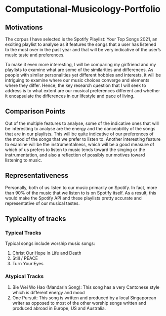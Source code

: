 # Computational-Musicology-Portfolio
## Motivations
The corpus I have selected is the Spotify Playlist: Your Top Songs 2021, an exciting playlist to analyse as it features the songs that a user has listened to the most over in the past year and that will be very indicative of the user’s music taste and preferences.

To make it even more interesting, I will be comparing my girlfriend and my playlists to examine what are some of the similarities and differences. As people with similar personalities yet different hobbies and interests, it will be intriguing to examine where our music choices converge and elements where they differ. Hence, the key research question that I will seek to address is to what extent are our musical preferences different and whether it encapsulate the differences in our lifestyle and pace of living.

##  Comparison Points
Out of the multiple features to analyse, some of the indicative ones that will be interesting to analyse are the energy and the danceability of the songs that are in our playlists. This will be quite indicative of our preferences of the mood of the songs that we prefer to listen to. Another interesting feature to examine will be the instrumentalness, which will be a good measure of which of us prefers to listen to music tends toward the singing or the instrumentation, and also a reflection of possibly our motives toward listening to music.

## Representativeness
Personally, both of us listen to our music primarily on Spotify. In fact, more than 90% of the music that we listen to is on Spotify itself. As a result, this would make the Spotify API and these playlists pretty accurate and representative of our musical tastes.

## Typicality of tracks 
### Typical Tracks
Typical songs include worship music songs:
1. Christ Our Hope in Life and Death
2. Still / PEACE
3. Turn Your Eyes

### Atypical Tracks
1. Bie Wei Wo Hao (Mandarin Song): This song has a very Cantonese style which is different energy and mood
2. One Pursuit: This song is written and produced by a local Singaporean writer as opposed to most of the other worship songs written and produced abroad in Europe, US and Australia.
